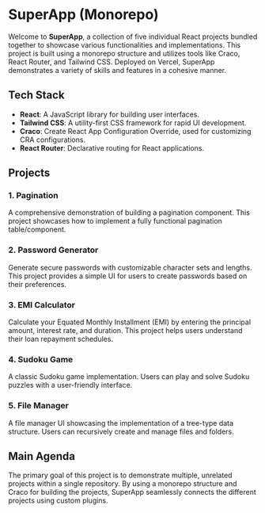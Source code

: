 # SuperApp (Monorepo)


Welcome to **SuperApp**, a collection of five individual React projects bundled together to showcase various functionalities and implementations. This project is built using a monorepo structure and utilizes tools like Craco, React Router, and Tailwind CSS. Deployed on Vercel, SuperApp demonstrates a variety of skills and features in a cohesive manner.

## Tech Stack

- **React**: A JavaScript library for building user interfaces.
- **Tailwind CSS**: A utility-first CSS framework for rapid UI development.
- **Craco**: Create React App Configuration Override, used for customizing CRA configurations.
- **React Router**: Declarative routing for React applications.

## Projects

### 1. Pagination

A comprehensive demonstration of building a pagination component. This project showcases how to implement a fully functional pagination table/component.

### 2. Password Generator

Generate secure passwords with customizable character sets and lengths. This project provides a simple UI for users to create passwords based on their preferences.

### 3. EMI Calculator

Calculate your Equated Monthly Installment (EMI) by entering the principal amount, interest rate, and duration. This project helps users understand their loan repayment schedules.

### 4. Sudoku Game

A classic Sudoku game implementation. Users can play and solve Sudoku puzzles with a user-friendly interface.

### 5. File Manager

A file manager UI showcasing the implementation of a tree-type data structure. Users can recursively create and manage files and folders.

## Main Agenda

The primary goal of this project is to demonstrate multiple, unrelated projects within a single repository. By using a monorepo structure and Craco for building the projects, SuperApp seamlessly connects the different projects using custom plugins.
